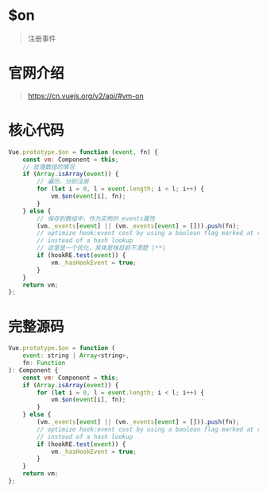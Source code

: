<!--
 * @Author: zyxm5
 * @Date: 2021-01-12 06:27:37
 * @LastEditors: zyxm5
 * @LastEditTime: 2021-01-20 19:30:42
 * @Description: $on源码解析
-->

# $on

> 注册事件

# 官网介绍

> https://cn.vuejs.org/v2/api/#vm-on

# 核心代码

```js
Vue.prototype.$on = function (event, fn) {
    const vm: Component = this;
    // 处理数组的情况
    if (Array.isArray(event)) {
        // 遍历，分别注册
        for (let i = 0, l = event.length; i < l; i++) {
            vm.$on(event[i], fn);
        }
    } else {
        // 保存到数组中，作为实例的_events属性
        (vm._events[event] || (vm._events[event] = [])).push(fn);
        // optimize hook:event cost by using a boolean flag marked at registration
        // instead of a hash lookup
        // 这里是一个优化，具体是啥目前不清楚 |**|
        if (hookRE.test(event)) {
            vm._hasHookEvent = true;
        }
    }
    return vm;
};
```

# 完整源码

```js
Vue.prototype.$on = function (
    event: string | Array<string>,
    fn: Function
): Component {
    const vm: Component = this;
    if (Array.isArray(event)) {
        for (let i = 0, l = event.length; i < l; i++) {
            vm.$on(event[i], fn);
        }
    } else {
        (vm._events[event] || (vm._events[event] = [])).push(fn);
        // optimize hook:event cost by using a boolean flag marked at registration
        // instead of a hash lookup
        if (hookRE.test(event)) {
            vm._hasHookEvent = true;
        }
    }
    return vm;
};
```
